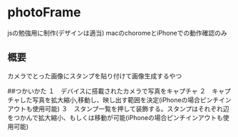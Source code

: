 # photoFrame
jsの勉強用に制作(デザインは適当)
macのchoromeとiPhoneでの動作確認のみ

## 概要
カメラでとった画像にスタンプを貼り付けて画像生成するやつ

##つかいかた
１　デバイスに搭載されたカメラで写真をキャプチャ
２　キャプチャした写真を拡大縮小,移動し、映し出す範囲を決定(iPhoneの場合ピンチインアウトも使用可能)
３　スタンプ一覧を押して装飾する。スタンプはそれぞれ辺をつかんで拡大縮小、もしくは移動が可能(iPhoneの場合ピンチインアウトも使用可能)
